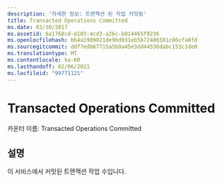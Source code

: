 ```yaml
---
description: '자세한 정보: 트랜잭션 된 작업 커밋됨'
title: Transacted Operations Committed
ms.date: 03/30/2017
ms.assetid: 6a1768cd-d103-4cd3-a26c-b014465f9236
ms.openlocfilehash: bb4a1989021de9bd031eb5b72406501c86cfa8fd
ms.sourcegitcommit: ddf7edb67715a5b9a45e3dd44536dabc153c1de0
ms.translationtype: MT
ms.contentlocale: ko-KR
ms.lasthandoff: 02/06/2021
ms.locfileid: "99771121"
---
```

# <a name="transacted-operations-committed"></a>Transacted Operations Committed

카운터 이름: Transacted Operations Committed  
  
## <a name="description"></a>설명  

 이 서비스에서 커밋된 트랜잭션 작업 수입니다.
